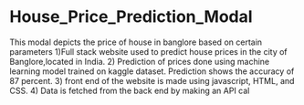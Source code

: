 # House_Price_Prediction_Modal
This modal depicts the price of house in banglore based on certain parameters
1)Full stack website used to predict house prices in the city of Banglore,located in India.
2) Prediction of prices done using machine learning model trained on kaggle dataset. Prediction shows the accuracy
of 87 percent.
3) front end of the website is made using javascript, HTML, and CSS.
4) Data is fetched from the back end by making an API cal
